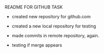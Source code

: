 README FOR GITHUB TASK

- created new repository for github.com
- created a new local repository for testing
- made commits in remote repository, again.

- testing if merge appears
